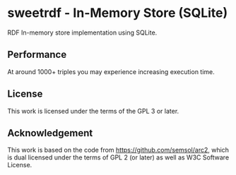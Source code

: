 # sweetrdf - In-Memory Store (SQLite)

RDF In-memory store implementation using SQLite.

## Performance

At around 1000+ triples you may experience increasing execution time.

## License

This work is licensed under the terms of the GPL 3 or later.

## Acknowledgement

This work is based on the code from https://github.com/semsol/arc2, which is dual licensed under the terms of GPL 2 (or later) as well as W3C Software License.
